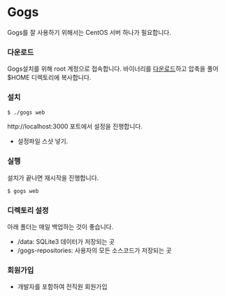 # Gogs
Gogs를 잘 사용하기 위해서는 CentOS 서버 하나가 필요합니다.

### 다운로드
Gogs설치를 위해 root 계정으로 접속합니다.
바이너리를 [다운로드](https://gogs.io/docs/installation/install_from_binary)하고 압축을 풀어 $HOME 디렉토리에 복사합니다.

### 설치
```bash
$ ./gogs web
```

http://localhost:3000 포트에서 설정을 진행합니다.

- 설정파일 스샷 넣기.

### 실행
설치가 끝나면 재시작을 진행합니다.
```bash
$ gogs web
```

### 디렉토리 설정
아래 폴더는 매일 백업하는 것이 좋습니다.

- /data: SQLite3 데이터가 저장되는 곳
- /gogs-repositories: 사용자의 모든 소스코드가 저장되는 곳

### 회원가입
- 개발자를 포함하여 전직원 회원가입